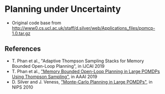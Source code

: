 # Planning under Uncertainty

- Original code base from http://www0.cs.ucl.ac.uk/staff/d.silver/web/Applications_files/pomcp-1.0.tar.gz

## References
- T. Phan et al., "Adaptive Thompson Sampling Stacks for Memory Bounded Open-Loop Planning", in IJCAI 2019
- T. Phan et al., ["Memory Bounded Open-Loop Planning in Large POMDPs Using Thompson Sampling"](https://arxiv.org/pdf/1905.04020.pdf), in AAAI 2019
- D. Silver and J. Veness, ["Monte-Carlo Planning in Large POMDPs"](https://papers.nips.cc/paper/4031-monte-carlo-planning-in-large-pomdps.pdf), in NIPS 2010